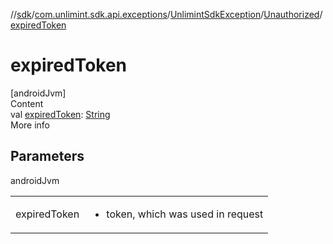 //[sdk](../../../../index.md)/[com.unlimint.sdk.api.exceptions](../../index.md)/[UnlimintSdkException](../index.md)/[Unauthorized](index.md)/[expiredToken](expired-token.md)



# expiredToken  
[androidJvm]  
Content  
val [expiredToken](expired-token.md): [String](https://kotlinlang.org/api/latest/jvm/stdlib/kotlin/-string/index.html)  
More info  


## Parameters  
  
androidJvm  
  
| | |
|---|---|
| <a name="com.unlimint.sdk.api.exceptions/UnlimintSdkException.Unauthorized/expiredToken/#/PointingToDeclaration/"></a>expiredToken| <a name="com.unlimint.sdk.api.exceptions/UnlimintSdkException.Unauthorized/expiredToken/#/PointingToDeclaration/"></a><ul><li>token, which was used in request</li></ul>|
  
  



